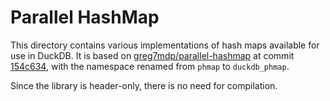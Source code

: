 # Parallel HashMap

This directory contains various implementations of hash maps available for use in DuckDB.
It is based on [greg7mdp/parallel-hashmap](greg7mdp/parallel-hashmap) at commit [154c634](https://github.com/greg7mdp/parallel-hashmap/commit/154c63489e84d5569d3b466342a2ae8fd99e4734), with the namespace renamed from `phmap` to `duckdb_phmap`.

Since the library is header-only, there is no need for compilation.
